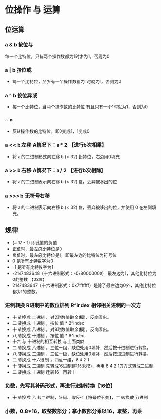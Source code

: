 # 位操作 与 运算

## 位运算

### a & b  按位与

每一个比特位，只有两个操作数都为1时才为1，否则为0

### a | b  按位或

- 每一个比特位，至少有一个操作数都为1时就为1，否则为0

### a ^ b  按位异或

- 每一个比特位，当两个操作数的比特位 有且只有一个1时就为1，否则为0

### ~ a

- 反转操作数的比特位，即0变成1，1变成0

### a << b  左移    A情况下：a * 2 【进行b次相乘】

- 将 a 的二进制形式向左移 b (< 32) 比特位，右边用0填充

### a >> b  右移    A情况下：a / 2  【进行b次相除】

- 将 a 的二进制表示向右移 b (< 32) 位，丢弃被移出的位

### a >>> b 无符号右移

- 将 a 的二进制表示向右移 b (< 32) 位，丢弃被移出的位，并使用 0 在左侧填充。

## 规律

- (~ 12 - 1)  即此值的负值
- 正值时，最左的比特位是0
- 负值时，最左的比特位是1，即最左边的比特位为符号位
- 0 是所有比特数字为0
- -1 是所有比特数字为1
- -2147483648（十六进制形式：-0x80000000）  最左边为1，其他比特位为0的整数  【32位】
- 2147483647（十六进制形式：0x7fffffff）是除了最左边为0外，其他比特位都为1的整数。

### 进制转换   R进制中的数位排列   R^index    相邻相关进制的一次方

- 十 转换成 二进制  ，对2取数值取余(模)，反向写出。
- 二 转换成 十进制  ，按位 值 * 2^index
- 十 转换成 八进制  ，对8取数值取余(模)，反向写出。
- 八 转换成 十进制  ，按位 值 * 8^index
- 十六 与 十进制的相互转换  与上面类似
- 二 转换成 八进制  ，三位一组，缺位处用0填补，然后按十进制进行转换。
- 八 转换成 二进制  ，三位一级，缺位处用0填补，然后按进进制进行转换。
- 二 转换成 十六进制 ，四位一组，8 4 2 1
- 十 转换成 二进制  先转成16进制(除16未模)，再用 8 4 2 1的方式转成二进制
- 二 转换成 十进制  迁转16，再转十

### 负数，先写其补码形式，再进行进制转换【16位】

- 十 转换成 八  转二进制，补码、取反-1【符号位不变】，二 转换成 八进制

### 小数，0.8\*16，取整数部分；拿小数部分乘以16，取整，再乘
